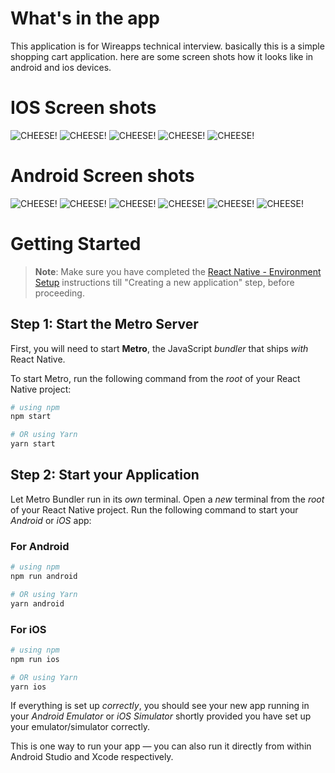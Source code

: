 # What's in the app

This application is for Wireapps technical interview. basically this is a simple shopping cart application.
here are some screen shots how it looks like in android and ios devices.

# IOS Screen shots
![CHEESE!](screenshots/ios/1.png)
![CHEESE!](screenshots/ios/2.png)
![CHEESE!](screenshots/ios/3.png)
![CHEESE!](screenshots/ios/4.png)
![CHEESE!](screenshots/ios/5.png)

# Android Screen shots
![CHEESE!](screenshots/android/1.png)
![CHEESE!](screenshots/android/2.png)
![CHEESE!](screenshots/android/3.png)
![CHEESE!](screenshots/android/4.png)
![CHEESE!](screenshots/android/5.png)
![CHEESE!](screenshots/android/6.png)

# Getting Started

> **Note**: Make sure you have completed the [React Native - Environment Setup](https://reactnative.dev/docs/environment-setup) instructions till "Creating a new application" step, before proceeding.

## Step 1: Start the Metro Server

First, you will need to start **Metro**, the JavaScript _bundler_ that ships _with_ React Native.

To start Metro, run the following command from the _root_ of your React Native project:

```bash
# using npm
npm start

# OR using Yarn
yarn start
```

## Step 2: Start your Application

Let Metro Bundler run in its _own_ terminal. Open a _new_ terminal from the _root_ of your React Native project. Run the following command to start your _Android_ or _iOS_ app:

### For Android

```bash
# using npm
npm run android

# OR using Yarn
yarn android
```

### For iOS

```bash
# using npm
npm run ios

# OR using Yarn
yarn ios
```

If everything is set up _correctly_, you should see your new app running in your _Android Emulator_ or _iOS Simulator_ shortly provided you have set up your emulator/simulator correctly.

This is one way to run your app — you can also run it directly from within Android Studio and Xcode respectively.
